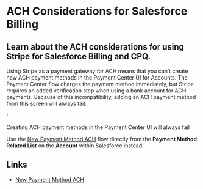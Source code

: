 # ACH Considerations for Salesforce Billing

## Learn about the ACH considerations for using Stripe for Salesforce Billing and CPQ.

Using Stripe as a payment gateway for ACH means that you can’t create new ACH
payment methods in the Payment Center UI for Accounts. The Payment Center flow
charges the payment method immediately, but Stripe requires an added
verification step when using a bank account for ACH payments. Because of this
incompatibility, adding an ACH payment method from this screen will always fail.

!

Creating ACH payment methods in the Payment Center UI will always fail

Use the [New Payment Method
ACH](https://docs.stripe.com/connectors/salesforce-billing/configuration#add-an-ach-payment-method-button-to-the-related-list-on-account-objects)
flow directly from the **Payment Method Related List** on the **Account** within
Salesforce instead.

## Links

- [New Payment Method
ACH](https://docs.stripe.com/connectors/salesforce-billing/configuration#add-an-ach-payment-method-button-to-the-related-list-on-account-objects)